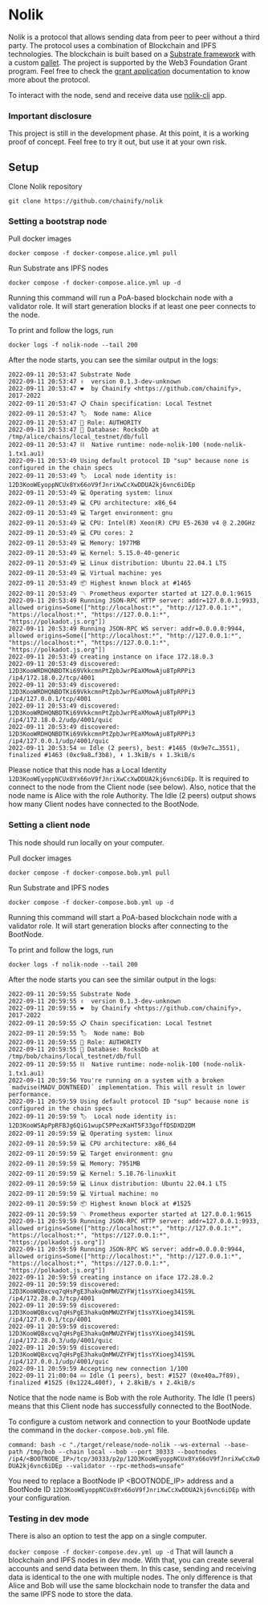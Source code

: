 # Nolik

Nolik is a protocol that allows sending data from peer to peer without a third party.
The protocol uses a combination of Blockchain and IPFS technologies.
The blockchain is built based on a [Substrate framework](https://github.com/chainify/substrate-nolik-dev.git) with a custom [pallet](https://github.com/chainify/substrate-nolik-dev/tree/main/pallets/nolik).
The project is supported by the Web3 Foundation Grant program.
Feel free to check the [grant application](https://github.com/w3f/Grants-Program/blob/master/applications/Nolik.md) documentation to know more about the protocol.

To interact with the node, send and receive data use [nolik-cli](https://github.com/chainify/nolik-cli.git) app.

### Important disclosure
This project is still in the development phase.
At this point, it is a working proof of concept.
Feel free to try it out, but use it at your own risk.


## Setup
Clone Nolik repository

`git clone https://github.com/chainify/nolik`

### Setting a bootstrap node

Pull docker images

`docker compose -f docker-compose.alice.yml pull`

Run Substrate ans IPFS nodes

`docker compose -f docker-compose.alice.yml up -d`

Running this command will run a PoA-based blockchain node with a validator role.
It will start generation blocks if at least one peer connects to the node.

To print and follow the logs, run

`docker logs -f nolik-node --tail 200`

After the node starts, you can see the similar output in the logs:
```
2022-09-11 20:53:47 Substrate Node
2022-09-11 20:53:47 ✌️  version 0.1.3-dev-unknown
2022-09-11 20:53:47 ❤️  by Chainify <https://github.com/chainify>, 2017-2022
2022-09-11 20:53:47 📋 Chain specification: Local Testnet
2022-09-11 20:53:47 🏷  Node name: Alice
2022-09-11 20:53:47 👤 Role: AUTHORITY
2022-09-11 20:53:47 💾 Database: RocksDb at /tmp/alice/chains/local_testnet/db/full
2022-09-11 20:53:47 ⛓  Native runtime: node-nolik-100 (node-nolik-1.tx1.au1)
2022-09-11 20:53:49 Using default protocol ID "sup" because none is configured in the chain specs
2022-09-11 20:53:49 🏷  Local node identity is: 12D3KooWEyoppNCUx8Yx66oV9fJnriXwCcXwDDUA2kj6vnc6iDEp
2022-09-11 20:53:49 💻 Operating system: linux
2022-09-11 20:53:49 💻 CPU architecture: x86_64
2022-09-11 20:53:49 💻 Target environment: gnu
2022-09-11 20:53:49 💻 CPU: Intel(R) Xeon(R) CPU E5-2630 v4 @ 2.20GHz
2022-09-11 20:53:49 💻 CPU cores: 2
2022-09-11 20:53:49 💻 Memory: 1977MB
2022-09-11 20:53:49 💻 Kernel: 5.15.0-40-generic
2022-09-11 20:53:49 💻 Linux distribution: Ubuntu 22.04.1 LTS
2022-09-11 20:53:49 💻 Virtual machine: yes
2022-09-11 20:53:49 📦 Highest known block at #1465
2022-09-11 20:53:49 〽️ Prometheus exporter started at 127.0.0.1:9615
2022-09-11 20:53:49 Running JSON-RPC HTTP server: addr=127.0.0.1:9933, allowed origins=Some(["http://localhost:*", "http://127.0.0.1:*", "https://localhost:*", "https://127.0.0.1:*", "https://polkadot.js.org"])
2022-09-11 20:53:49 Running JSON-RPC WS server: addr=0.0.0.0:9944, allowed origins=Some(["http://localhost:*", "http://127.0.0.1:*", "https://localhost:*", "https://127.0.0.1:*", "https://polkadot.js.org"])
2022-09-11 20:53:49 creating instance on iface 172.18.0.3
2022-09-11 20:53:49 discovered: 12D3KooWRDHQNBDTKi69VkkcmnPtZpbJwrPEaXMowAju8TpRPPi3 /ip4/172.18.0.2/tcp/4001
2022-09-11 20:53:49 discovered: 12D3KooWRDHQNBDTKi69VkkcmnPtZpbJwrPEaXMowAju8TpRPPi3 /ip4/127.0.0.1/tcp/4001
2022-09-11 20:53:49 discovered: 12D3KooWRDHQNBDTKi69VkkcmnPtZpbJwrPEaXMowAju8TpRPPi3 /ip4/172.18.0.2/udp/4001/quic
2022-09-11 20:53:49 discovered: 12D3KooWRDHQNBDTKi69VkkcmnPtZpbJwrPEaXMowAju8TpRPPi3 /ip4/127.0.0.1/udp/4001/quic
2022-09-11 20:53:54 💤 Idle (2 peers), best: #1465 (0x9e7c…3551), finalized #1463 (0xc9a8…f3b8), ⬇ 1.3kiB/s ⬆ 1.3kiB/s
```

Please notice that this node has a Local Identity `12D3KooWEyoppNCUx8Yx66oV9fJnriXwCcXwDDUA2kj6vnc6iDEp`.
It is required to connect to the node from the Client node (see below).
Also, notice that the node name is Alice with the role Authority.
The Idle (2 peers) output shows how many Client nodes have connected to the BootNode.

### Setting a client node
This node should run locally on your computer.

Pull docker images

`docker compose -f docker-compose.bob.yml pull`

Run Substrate and IPFS nodes

`docker compose -f docker-compose.bob.yml up -d`

Running this command will start a PoA-based blockchain node with a validator role.
It will start generation blocks after connecting to the BootNode.

To print and follow the logs, run

`docker logs -f nolik-node --tail 200`

After the node starts you can see the similar output in the logs:

```
2022-09-11 20:59:55 Substrate Node
2022-09-11 20:59:55 ✌️  version 0.1.3-dev-unknown
2022-09-11 20:59:55 ❤️  by Chainify <https://github.com/chainify>, 2017-2022
2022-09-11 20:59:55 📋 Chain specification: Local Testnet
2022-09-11 20:59:55 🏷  Node name: Bob
2022-09-11 20:59:55 👤 Role: AUTHORITY
2022-09-11 20:59:55 💾 Database: RocksDb at /tmp/bob/chains/local_testnet/db/full
2022-09-11 20:59:55 ⛓  Native runtime: node-nolik-100 (node-nolik-1.tx1.au1)
2022-09-11 20:59:56 You're running on a system with a broken `madvise(MADV_DONTNEED)` implementation. This will result in lower performance.
2022-09-11 20:59:59 Using default protocol ID "sup" because none is configured in the chain specs
2022-09-11 20:59:59 🏷  Local node identity is: 12D3KooWSApPpRFBJg6QiG1wupC5PPezKaHT5F33goffDSDXD2DM
2022-09-11 20:59:59 💻 Operating system: linux
2022-09-11 20:59:59 💻 CPU architecture: x86_64
2022-09-11 20:59:59 💻 Target environment: gnu
2022-09-11 20:59:59 💻 Memory: 7951MB
2022-09-11 20:59:59 💻 Kernel: 5.10.76-linuxkit
2022-09-11 20:59:59 💻 Linux distribution: Ubuntu 22.04.1 LTS
2022-09-11 20:59:59 💻 Virtual machine: no
2022-09-11 20:59:59 📦 Highest known block at #1525
2022-09-11 20:59:59 〽️ Prometheus exporter started at 127.0.0.1:9615
2022-09-11 20:59:59 Running JSON-RPC HTTP server: addr=127.0.0.1:9933, allowed origins=Some(["http://localhost:*", "http://127.0.0.1:*", "https://localhost:*", "https://127.0.0.1:*", "https://polkadot.js.org"])
2022-09-11 20:59:59 Running JSON-RPC WS server: addr=0.0.0.0:9944, allowed origins=Some(["http://localhost:*", "http://127.0.0.1:*", "https://localhost:*", "https://127.0.0.1:*", "https://polkadot.js.org"])
2022-09-11 20:59:59 creating instance on iface 172.28.0.2
2022-09-11 20:59:59 discovered: 12D3KooWQBxcvq7qHsPgE3hakuQmMWUZYFWjt1ssYXioeg341S9L /ip4/172.28.0.3/tcp/4001
2022-09-11 20:59:59 discovered: 12D3KooWQBxcvq7qHsPgE3hakuQmMWUZYFWjt1ssYXioeg341S9L /ip4/127.0.0.1/tcp/4001
2022-09-11 20:59:59 discovered: 12D3KooWQBxcvq7qHsPgE3hakuQmMWUZYFWjt1ssYXioeg341S9L /ip4/172.28.0.3/udp/4001/quic
2022-09-11 20:59:59 discovered: 12D3KooWQBxcvq7qHsPgE3hakuQmMWUZYFWjt1ssYXioeg341S9L /ip4/127.0.0.1/udp/4001/quic
2022-09-11 20:59:59 Accepting new connection 1/100
2022-09-11 21:00:04 💤 Idle (1 peers), best: #1527 (0xe40a…7f89), finalized #1525 (0x1224…400f), ⬇ 2.8kiB/s ⬆ 2.4kiB/s
```

Notice that the node name is Bob with the role Authority.
The Idle (1 peers) means that this Client node has successfully connected to the BootNode.

To configure a custom network and connection to your BootNode update the command in the `docker-compose.bob.yml` file.

`command: bash -c "./target/release/node-nolik --ws-external --base-path /tmp/bob --chain local --bob --port 30333 --bootnodes /ip4/<BOOTNODE_IP>/tcp/30333/p2p/12D3KooWEyoppNCUx8Yx66oV9fJnriXwCcXwDDUA2kj6vnc6iDEp --validator --rpc-methods=unsafe"`

You need to replace a BootNode IP <BOOTNODE_IP> address and a BootNode ID `12D3KooWEyoppNCUx8Yx66oV9fJnriXwCcXwDDUA2kj6vnc6iDEp` with your configuration.

### Testing in dev mode

There is also an option to test the app on a single computer.

`docker compose -f docker-compose.dev.yml up -d`
That will launch a blockchain and IPFS nodes in dev mode.
With that, you can create several accounts and send data between them.
In this case, sending and receiving data is identical to the one with multiple nodes.
The only difference is that Alice and Bob will use the same blockchain node to transfer the data and the same IPFS node to store the data.

